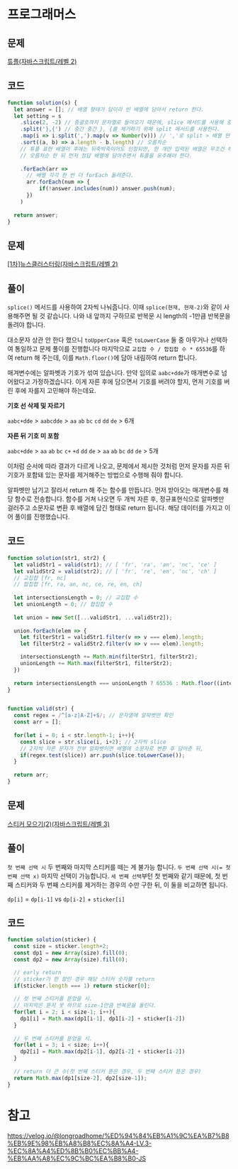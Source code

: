 # 프로그래머스

## 문제

[튜플(자바스크립트/레벨 2)](https://school.programmers.co.kr/learn/courses/30/lessons/43165)

## 코드

```js
function solution(s) {
  let answer = []; // 배열 형태가 답이라 빈 배열에 담아서 return 한다.
  let setting = s
    .slice(2, -2) // 중괄호까지 문자열로 들어오기 때문에, slice 메서드를 사용해 중괄호를 제거하고,
    .split('},{') // 중간 중간 }, {를 제거하기 위해 split 메서드를 사용한다.
    .map(i => i.split(',').map(v => Number(v))) // ','로 split > 배열 만든 후 문자열 > 숫자로 형변환
    .sort((a, b) => a.length - b.length) // 오름차순
    // 튜플 표현 배열이 후에는 뒤죽박죽이어도 인정되만, 한 개만 입력된 배열은 무조건 해당 튜플의 첫 스타트이기 때문에,
    // 오름차순 한 뒤 먼저 정답 배열에 담아주면서 튜플을 유추해야 한다.
    
    .forEach(arr =>
      // 배열 각각 한 번 더 forEach 돌려준다.
      arr.forEach(num => {
          if(!answer.includes(num)) answer.push(num);
      })
    )
  
  return answer;
}
```

## 문제

[[1차]뉴스클러스터링(자바스크립트/레벨 2)](https://school.programmers.co.kr/learn/courses/30/lessons/17677)

## 풀이

<code>splice()</code> 메서드를 사용하여 2자씩 나눠줍니다.
이때 <code>splice(현재, 현재-2)</code>와 같이 사용해주면 될 것 같습니다.
나와 내 앞까지 구하므로 반복문 시 length의 -1만큼 반복문을 돌려야 합니다.

대소문자 상관 안 한다 했으니 <code>toUpperCase</code> 혹은 <code>toLowerCase</code> 둘 중 아무거나 선택하여 통일하고 문제 풀이를 진행합니다
마지막으로 <code>교집합 수 / 합집합 수 * 65536</code>를 하여 return 해 주는데, 이를 <code>Math.floor()</code>에 담아 내림하여 return 합니다.

매겨변수에는 알파벳과 기호가 섞여 있습니다. 만약 임의로 <code>aabc+dde</code>가 매개변수로 넘어왔다고 가정하겠습니다.
이게 자른 후에 담으면서 기호를 버려야 할지, 먼저 기호를 버린 후에 자를지 고민해야 하는데요.

**기호 선 삭제 및 자르기**

<code>aabc+dde</code> > <code>aabcdde</code> > <code>aa</code> <code>ab</code> <code>bc</code> <code>cd</code> <code>dd</code> <code>de</code> > 6개

**자른 뒤 기호 미 포함**

<code>aabc+dde</code> > <code>aa</code> <code>ab</code> <code>bc</code> <code>c+</code> <code>+d</code> <code>dd</code> <code>de</code> > <code>aa</code> <code>ab</code> <code>bc</code> <code>dd</code> <code>de</code> > 5개

이처럼 순서에 따라 결과가 다르게 나오고, 문제에서 제시한 것처럼 먼저 문자를 자른 뒤 기호가 포함돼 있는 문자를 제거해주는 방법으로 수행해 줘야 합니다.

알파벳만 남기고 잘라서 return 해 주는 함수를 만듭니다. 먼저 받아오는 매개변수를 해당 함수로 전송합니다. 함수를 거쳐 나오면 두 개씩 자른 후, 정규표현식으로 알파벳만 걸러주고 소문자로 변환 후 배열에 담긴 형태로 return 됩니다. 해당 데이터를 가지고 이어 풀이를 진행했습니다.

## 코드

```js
function solution(str1, str2) {
  let validStr1 = valid(str1); // [ 'fr', 'ra', 'an', 'nc', 'ce' ]
  let validStr2 = valid(str2); // [ 'fr', 're', 'en', 'nc', 'ch' ]
  // 교집합 [fr, nc]
  // 합칩합 [fr, ra, an, nc, ce, re, en, ch]
  
  let intersectionsLength = 0; // 교집합 수
  let unionLength = 0; // 합집합 수
  
  let union = new Set([...validStr1, ...validStr2]);
  
  union.forEach(elem => {
    let filterStr1 = validStr1.filter(v => v === elem).length;
    let filterStr2 = validStr2.filter(v => v === elem).length;

    intersectionsLength += Math.min(filterStr1, filterStr2);
    unionLength += Math.max(filterStr1, filterStr2);
  })
  
  return intersectionsLength === unionLength ? 65536 : Math.floor((intersectionsLength/unionLength)*65536);
}


function valid(str) {
  const regex = /^[a-z|A-Z]+$/; // 문자열에 알파벳만 확인
  const arr = [];
  
  for(let i = 0; i < str.length-1; i++){
    const slice = str.slice(i, i+2); // 2자씩 slice
    // 2자씩 자른 문자가 전부 알파벳이면 배열에 소문자로 변환 후 담아준 뒤,
    if(regex.test(slice)) arr.push(slice.toLowerCase());
  }
  
  return arr;
}
```

## 문제

[스티커 모으기(2)(자바스크립트/레벨 3)](https://school.programmers.co.kr/learn/courses/30/lessons/12971)

## 풀이

<code>첫 번째 선택 시</code> 두 번째와 마지막 스티커를 떼는 게 불가능 합니다.
<code>두 번째 선택 시(= 첫 번째 선택 x)</code> 마지막 선택이 가능합니다.
<code>세 번째 선택</code>부턴 첫 번째와 같기 때문에, 첫 번째 스티커와 두 번째 스티커를 제거하는 경우의 수만 구한 뒤, 이 둘을 비교하면 됩니다.

<code>dp[i]</code> = <code>dp[i-1]</code> vs <code>dp[i-2]</code> + <code>sticker[i]</code>

## 코드

```js
function solution(sticker) {
  const size = sticker.length+2;
  const dp1 = new Array(size).fill(0);
  const dp2 = new Array(size).fill(0);

  // early return
  // sticker가 한 장인 경우 해당 스티커 숫자를 return
  if(sticker.length === 1) return sticker[0];
  
  // 첫 번째 스티커를 뜯었을 시.
  // 마지막은 뜯지 못 하므로 size-1만큼 반복문을 돌린다.
  for(let i = 2; i < size-1; i++){
    dp1[i] = Math.max(dp1[i-1], dp1[i-2] + sticker[i-2])
  }
  
  // 두 번째 스티커를 뜯었을 시.
  for(let i = 3; i < size; i++){
    dp2[i] = Math.max(dp2[i-1], dp2[i-2] + sticker[i-2])
  }
  
  // return 더 큰 수(첫 번째 스티커 뜯은 경우, 두 번째 스티커 뜯은 경우)
  return Math.max(dp1[size-2], dp2[size-1]);
}
```

# 참고

https://velog.io/@longroadhome/%ED%94%84%EB%A1%9C%EA%B7%B8%EB%9E%98%EB%A8%B8%EC%8A%A4-LV.3-%EC%8A%A4%ED%8B%B0%EC%BB%A4-%EB%AA%A8%EC%9C%BC%EA%B8%B0-JS